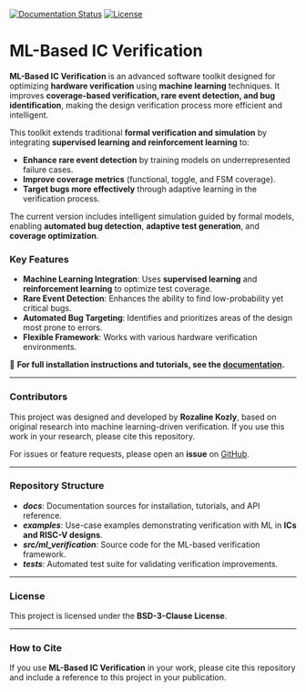 [![Documentation Status](https://readthedocs.org/projects/ml-verification/badge/?version=latest)](https://ml-verification.readthedocs.io/en/latest/?badge=latest)
[![License](https://img.shields.io/badge/License-BSD%203--Clause-blue.svg)](https://opensource.org/licenses/BSD-3-Clause)

# ML-Based IC Verification

**ML-Based IC Verification** is an advanced software toolkit designed for optimizing **hardware verification** using **machine learning** techniques. It improves **coverage-based verification, rare event detection, and bug identification**, making the design verification process more efficient and intelligent.

This toolkit extends traditional **formal verification and simulation** by integrating **supervised learning and reinforcement learning** to:
- **Enhance rare event detection** by training models on underrepresented failure cases.
- **Improve coverage metrics** (functional, toggle, and FSM coverage).
- **Target bugs more effectively** through adaptive learning in the verification process.

The current version includes intelligent simulation guided by formal models, enabling **automated bug detection**, **adaptive test generation**, and **coverage optimization**. 

### **Key Features**
- **Machine Learning Integration**: Uses **supervised learning** and **reinforcement learning** to optimize test coverage.
- **Rare Event Detection**: Enhances the ability to find low-probability yet critical bugs.
- **Automated Bug Targeting**: Identifies and prioritizes areas of the design most prone to errors.
- **Flexible Framework**: Works with various hardware verification environments.

📖 **For full installation instructions and tutorials, see the [documentation](https://ml-verification.readthedocs.io/).**  

---

### **Contributors**
This project was designed and developed by **Rozaline Kozly**, based on original research into machine learning-driven verification. If you use this work in your research, please cite this repository.

For issues or feature requests, please open an **issue** on [GitHub](https://github.com/rozalinekozly/ML_Verification_Tool/issues).

---

### **Repository Structure**
* **_docs_**: Documentation sources for installation, tutorials, and API reference.
* **_examples_**: Use-case examples demonstrating verification with ML in **ICs and RISC-V designs**.
* **_src/ml_verification_**: Source code for the ML-based verification framework.
* **_tests_**: Automated test suite for validating verification improvements.

---

### **License**
This project is licensed under the **BSD-3-Clause License**.

---

### **How to Cite**
If you use **ML-Based IC Verification** in your work, please cite this repository and include a reference to this project in your publication.

